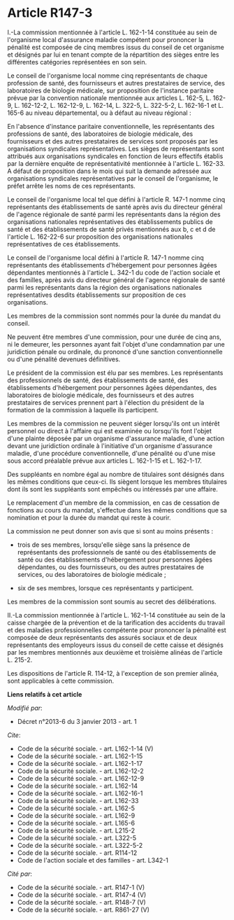 # Article R147-3

I.-La commission mentionnée à l'article L. 162-1-14 constituée au sein de l'organisme local d'assurance maladie compétent
pour prononcer la pénalité est composée de cinq membres issus du conseil de cet organisme et désignés par lui en tenant
compte de la répartition des sièges entre les différentes catégories représentées en son sein. 

Le conseil de l'organisme local nomme cinq représentants de chaque profession de santé, des fournisseurs et autres
prestataires de service, des laboratoires de biologie médicale, sur proposition de l'instance paritaire prévue par la
convention nationale mentionnée aux articles L. 162-5, L. 162-9, L. 162-12-2, L. 162-12-9, 
L. 162-14, L. 322-5, L. 322-5-2, L. 162-16-1 et L. 165-6 au niveau départemental, ou à défaut au niveau régional : 

En l'absence d'instance paritaire conventionnelle, les représentants des professions de santé, des laboratoires de biologie
médicale, des fournisseurs et des autres prestataires de services sont proposés par les organisations syndicales
représentatives. Les sièges de représentants sont attribués aux organisations syndicales en fonction de leurs effectifs
établis par la dernière enquête de représentativité mentionnée à l'article L. 162-33. A défaut de proposition dans le mois
qui suit la demande adressée aux organisations syndicales représentatives par le conseil de l'organisme, le préfet arrête les
noms de ces représentants. 

Le conseil de l'organisme local tel que défini à l'article R. 147-1 nomme cinq représentants des établissements de santé
après avis du directeur général de l'agence régionale de santé parmi les représentants dans la région des organisations
nationales représentatives des établissements publics de santé et des établissements de santé privés mentionnés aux b, c et d
de l'article L. 162-22-6 sur proposition des organisations nationales représentatives de ces établissements. 

Le conseil de l'organisme local défini à l'article R. 147-1 nomme cinq représentants des établissements d'hébergement pour
personnes âgées dépendantes mentionnés à l'article L. 342-1 du code de l'action sociale et des familles, après avis du
directeur général de l'agence régionale de santé parmi les représentants dans la région des organisations nationales
représentatives desdits établissements sur proposition de ces organisations. 

Les membres de la commission sont nommés pour la durée du mandat du conseil. 

Ne peuvent être membres d'une commission, pour une durée de cinq ans, ni le demeurer, les personnes ayant fait l'objet d'une
condamnation par une juridiction pénale ou ordinale, du prononcé d'une sanction conventionnelle ou d'une pénalité devenues
définitives. 

Le président de la commission est élu par ses membres. Les représentants des professionnels de santé, des établissements de
santé, des établissements d'hébergement pour personnes âgées dépendantes, des laboratoires de biologie médicale, des
fournisseurs et des autres prestataires de services prennent part à l'élection du président de la formation de la commission
à laquelle ils participent. 

Les membres de la commission ne peuvent siéger lorsqu'ils ont un intérêt personnel ou direct à l'affaire qui est examinée ou
lorsqu'ils font l'objet d'une plainte déposée par un organisme d'assurance maladie, d'une action devant une juridiction
ordinale à l'initiative d'un organisme d'assurance maladie, d'une procédure conventionnelle, d'une pénalité ou d'une mise
sous accord préalable prévue aux articles L. 162-1-15 et L. 162-1-17. 

Des suppléants en nombre égal au nombre de titulaires sont désignés dans les mêmes conditions que ceux-ci. Ils siègent
lorsque les membres titulaires dont ils sont les suppléants sont empêchés ou intéressés par une affaire. 

Le remplacement d'un membre de la commission, en cas de cessation de fonctions au cours du mandat, s'effectue dans les mêmes
conditions que sa nomination et pour la durée du mandat qui reste à courir. 

La commission ne peut donner son avis que si sont au moins présents :

- trois de ses membres, lorsqu'elle siège sans la présence de représentants des professionnels de santé ou des établissements
de santé ou des établissements d'hébergement pour personnes âgées dépendantes, ou des fournisseurs, ou des autres
prestataires de services, ou des laboratoires de biologie médicale ;

- six de ses membres, lorsque ces représentants y participent. 

Les membres de la commission sont soumis au secret des délibérations. 

II.-La commission mentionnée à l'article L. 162-1-14 constituée au sein de la caisse chargée de la prévention et de la
tarification des accidents du travail et des maladies professionnelles compétente pour prononcer la pénalité est composée de
deux représentants des assurés sociaux et de deux représentants des employeurs issus du conseil de cette caisse et désignés
par les membres mentionnés aux deuxième et troisième alinéas de l'article L. 215-2. 

Les dispositions de l'article R. 114-12, à l'exception de son premier alinéa, sont applicables à cette commission.

**Liens relatifs à cet article**

_Modifié par_:

  - Décret n°2013-6 du 3 janvier 2013 - art. 1

_Cite_:

  - Code de la sécurité sociale. - art. L162-1-14 (V)
  - Code de la sécurité sociale. - art. L162-1-15
  - Code de la sécurité sociale. - art. L162-1-17
  - Code de la sécurité sociale. - art. L162-12-2
  - Code de la sécurité sociale. - art. L162-12-9
  - Code de la sécurité sociale. - art. L162-14
  - Code de la sécurité sociale. - art. L162-16-1
  - Code de la sécurité sociale. - art. L162-33
  - Code de la sécurité sociale. - art. L162-5
  - Code de la sécurité sociale. - art. L162-9
  - Code de la sécurité sociale. - art. L165-6
  - Code de la sécurité sociale. - art. L215-2
  - Code de la sécurité sociale. - art. L322-5
  - Code de la sécurité sociale. - art. L322-5-2
  - Code de la sécurité sociale. - art. R114-12
  - Code de l'action sociale et des familles - art. L342-1

_Cité par_:

  - Code de la sécurité sociale. - art. R147-1 (V)
  - Code de la sécurité sociale. - art. R147-4 (V)
  - Code de la sécurité sociale. - art. R148-7 (V)
  - Code de la sécurité sociale. - art. R861-27 (V)
